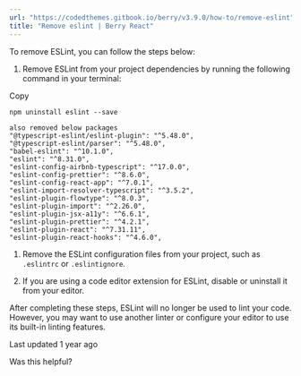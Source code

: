 ```yaml
---
url: "https://codedthemes.gitbook.io/berry/v3.9.0/how-to/remove-eslint"
title: "Remove eslint | Berry React"
---
```


To remove ESLint, you can follow the steps below:

1. Remove ESLint from your project dependencies by running the following command in your terminal:


Copy

```inline-grid min-w-full grid-cols-[auto_1fr] [count-reset:line] print:whitespace-pre-wrap
npm uninstall eslint --save

also removed below packages
"@typescript-eslint/eslint-plugin": "^5.48.0",
"@typescript-eslint/parser": "^5.48.0",
"babel-eslint": "^10.1.0",
"eslint": "^8.31.0",
"eslint-config-airbnb-typescript": "^17.0.0",
"eslint-config-prettier": "^8.6.0",
"eslint-config-react-app": "^7.0.1",
"eslint-import-resolver-typescript": "^3.5.2",
"eslint-plugin-flowtype": "^8.0.3",
"eslint-plugin-import": "^2.26.0",
"eslint-plugin-jsx-a11y": "^6.6.1",
"eslint-plugin-prettier": "^4.2.1",
"eslint-plugin-react": "^7.31.11",
"eslint-plugin-react-hooks": "^4.6.0",
```

1. Remove the ESLint configuration files from your project, such as `.eslintrc` or `.eslintignore`.

2. If you are using a code editor extension for ESLint, disable or uninstall it from your editor.


After completing these steps, ESLint will no longer be used to lint your code. However, you may want to use another linter or configure your editor to use its built-in linting features.

Last updated 1 year ago

Was this helpful?